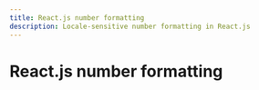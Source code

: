 ```yaml
---
title: React.js number formatting
description: Locale-sensitive number formatting in React.js
---
```


# React.js number formatting
